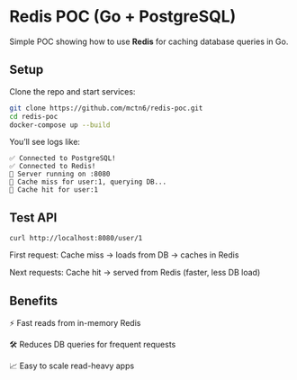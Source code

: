# Redis POC (Go + PostgreSQL)

Simple POC showing how to use **Redis** for caching database queries in Go.

## Setup

Clone the repo and start services:

```bash
git clone https://github.com/mctn6/redis-poc.git
cd redis-poc
docker-compose up --build
```

You’ll see logs like:

```
✅ Connected to PostgreSQL!
✅ Connected to Redis!
🚀 Server running on :8080
💾 Cache miss for user:1, querying DB...
🔁 Cache hit for user:1
```

## Test API

```
curl http://localhost:8080/user/1
```


First request: Cache miss → loads from DB → caches in Redis

Next requests: Cache hit → served from Redis (faster, less DB load)

## Benefits
⚡ Fast reads from in-memory Redis

🛠 Reduces DB queries for frequent requests

📈 Easy to scale read-heavy apps
